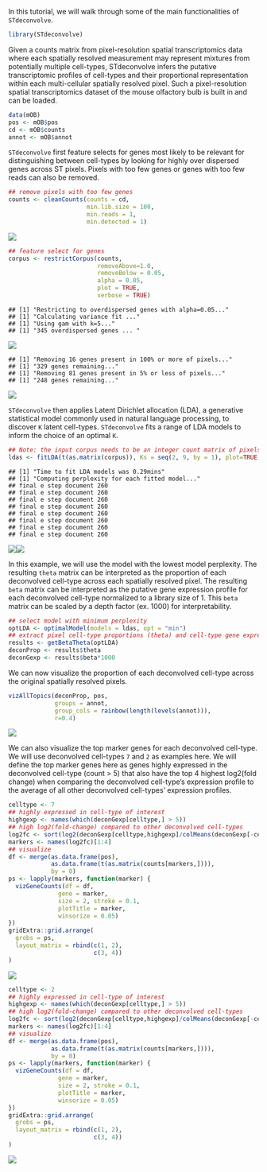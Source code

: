 In this tutorial, we will walk through some of the main functionalities
of `STdeconvolve`.

``` r
library(STdeconvolve)
```

Given a counts matrix from pixel-resolution spatial transcriptomics data
where each spatially resolved measurement may represent mixtures from
potentially multiple cell-types, STdeconvolve infers the putative
transcriptomic profiles of cell-types and their proportional
representation within each multi-cellular spatially resolved pixel. Such
a pixel-resolution spatial transcriptomics dataset of the mouse
olfactory bulb is built in and can be loaded.

``` r
data(mOB)
pos <- mOB$pos
cd <- mOB$counts
annot <- mOB$annot
```

`STdeconvolve` first feature selects for genes most likely to be
relevant for distinguishing between cell-types by looking for highly
over dispersed genes across ST pixels. Pixels with too few genes or
genes with too few reads can also be removed.

``` r
## remove pixels with too few genes
counts <- cleanCounts(counts = cd,
                      min.lib.size = 100,
                      min.reads = 1,
                      min.detected = 1)
```

![](getting_started_files/figure-markdown_github/getting_started_feature-1.png)

``` r
## feature select for genes
corpus <- restrictCorpus(counts,
                         removeAbove=1.0,
                         removeBelow = 0.05,
                         alpha = 0.05,
                         plot = TRUE,
                         verbose = TRUE)
```

    ## [1] "Restricting to overdispersed genes with alpha=0.05..."
    ## [1] "Calculating variance fit ..."
    ## [1] "Using gam with k=5..."
    ## [1] "345 overdispersed genes ... "

![](getting_started_files/figure-markdown_github/getting_started_feature-2.png)

    ## [1] "Removing 16 genes present in 100% or more of pixels..."
    ## [1] "329 genes remaining..."
    ## [1] "Removing 81 genes present in 5% or less of pixels..."
    ## [1] "248 genes remaining..."

![](getting_started_files/figure-markdown_github/getting_started_feature-3.png)

`STdeconvolve` then applies Latent Dirichlet allocation (LDA), a
generative statistical model commonly used in natural language
processing, to discover `K` latent cell-types. `STdeconvolve` fits a
range of LDA models to inform the choice of an optimal `K`.

``` r
## Note: the input corpus needs to be an integer count matrix of pixels x genes
ldas <- fitLDA(t(as.matrix(corpus)), Ks = seq(2, 9, by = 1), plot=TRUE, verbose=TRUE)
```

    ## [1] "Time to fit LDA models was 0.29mins"
    ## [1] "Computing perplexity for each fitted model..."
    ## final e step document 260
    ## final e step document 260
    ## final e step document 260
    ## final e step document 260
    ## final e step document 260
    ## final e step document 260
    ## final e step document 260
    ## final e step document 260

![](getting_started_files/figure-markdown_github/getting_started_opt-1.png)![](getting_started_files/figure-markdown_github/getting_started_opt-2.png)

In this example, we will use the model with the lowest model perplexity.
The resulting `theta` matrix can be interpreted as the proportion of
each deconvolved cell-type across each spatially resolved pixel. The
resulting `beta` matrix can be interpreted as the putative gene
expression profile for each deconvolved cell-type normalized to a
library size of 1. This `beta` matrix can be scaled by a depth factor
(ex. 1000) for interpretability.

``` r
## select model with minimum perplexity
optLDA <- optimalModel(models = ldas, opt = "min")
## extract pixel cell-type proportions (theta) and cell-type gene expression profiles (beta)
results <- getBetaTheta(optLDA)
deconProp <- results$theta
deconGexp <- results$beta*1000
```

We can now visualize the proportion of each deconvolved cell-type across
the original spatially resolved pixels.

``` r
vizAllTopics(deconProp, pos, 
             groups = annot, 
             group_cols = rainbow(length(levels(annot))),
             r=0.4)
```

![](getting_started_files/figure-markdown_github/getting_started_proportions-1.png)

We can also visualize the top marker genes for each deconvolved
cell-type. We will use deconvolved cell-types `7` and `2` as examples
here. We will define the top marker genes here as genes highly expressed
in the deconvolved cell-type (count \> 5) that also have the top 4
highest log2(fold change) when comparing the deconvolved cell-type’s
expression profile to the average of all other deconvolved cell-types’
expression profiles.

``` r
celltype <- 7
## highly expressed in cell-type of interest
highgexp <- names(which(deconGexp[celltype,] > 5))
## high log2(fold-change) compared to other deconvolved cell-types
log2fc <- sort(log2(deconGexp[celltype,highgexp]/colMeans(deconGexp[-celltype,highgexp])), decreasing=TRUE)
markers <- names(log2fc)[1:4]
## visualize
df <- merge(as.data.frame(pos), 
            as.data.frame(t(as.matrix(counts[markers,]))), 
            by = 0)
ps <- lapply(markers, function(marker) {
  vizGeneCounts(df = df,
              gene = marker,
              size = 2, stroke = 0.1,
              plotTitle = marker,
              winsorize = 0.05)
})
gridExtra::grid.arrange(
  grobs = ps,
  layout_matrix = rbind(c(1, 2),
                        c(3, 4))
)
```

![](getting_started_files/figure-markdown_github/getting_started_expression-1.png)

``` r
celltype <- 2
## highly expressed in cell-type of interest
highgexp <- names(which(deconGexp[celltype,] > 5))
## high log2(fold-change) compared to other deconvolved cell-types
log2fc <- sort(log2(deconGexp[celltype,highgexp]/colMeans(deconGexp[-celltype,highgexp])), decreasing=TRUE)
markers <- names(log2fc)[1:4]
## visualize
df <- merge(as.data.frame(pos), 
            as.data.frame(t(as.matrix(counts[markers,]))), 
            by = 0)
ps <- lapply(markers, function(marker) {
  vizGeneCounts(df = df,
              gene = marker,
              size = 2, stroke = 0.1,
              plotTitle = marker,
              winsorize = 0.05)
})
gridExtra::grid.arrange(
  grobs = ps,
  layout_matrix = rbind(c(1, 2),
                        c(3, 4))
)
```

![](getting_started_files/figure-markdown_github/getting_started_expression-2.png)
